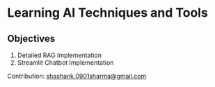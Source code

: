 # Learning AI Techniques and Tools

## Objectives
1. Detailed RAG Implementation
2. Streamlit Chatbot Implementation

Contribution: shashank.0901sharma@gmail.com